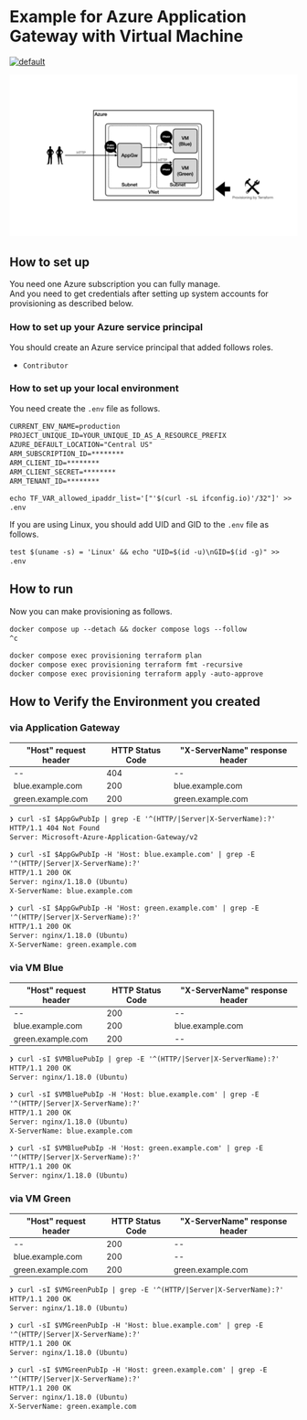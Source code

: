 # Example for Azure Application Gateway with Virtual Machine

[![default](https://github.com/mazgi-showcase/202208.azure-appgw-with-vm/actions/workflows/default.yml/badge.svg)](https://github.com/mazgi-showcase/202208.azure-appgw-with-vm/actions/workflows/default.yml)

![structure](docs/images/drawing/drawing.001.png)

## How to set up

You need one Azure subscription you can fully manage.  
And you need to get credentials after setting up system accounts for provisioning as described below.

### How to set up your Azure service principal

You should create an Azure service principal that added follows roles.

- `Contributor`

### How to set up your local environment

You need create the `.env` file as follows.

```
CURRENT_ENV_NAME=production
PROJECT_UNIQUE_ID=YOUR_UNIQUE_ID_AS_A_RESOURCE_PREFIX
AZURE_DEFAULT_LOCATION="Central US"
ARM_SUBSCRIPTION_ID=********
ARM_CLIENT_ID=********
ARM_CLIENT_SECRET=********
ARM_TENANT_ID=********
```

```console
echo TF_VAR_allowed_ipaddr_list='["'$(curl -sL ifconfig.io)'/32"]' >> .env
```

If you are using Linux, you should add UID and GID to the `.env` file as follows.

```shellsession
test $(uname -s) = 'Linux' && echo "UID=$(id -u)\nGID=$(id -g)" >> .env
```

## How to run

Now you can make provisioning as follows.

```shellsession
docker compose up --detach && docker compose logs --follow
^c
```

```shellsession
docker compose exec provisioning terraform plan
docker compose exec provisioning terraform fmt -recursive
docker compose exec provisioning terraform apply -auto-approve
```

## How to Verify the Environment you created

### via Application Gateway

| "Host" request header | HTTP Status Code | "X-ServerName" response header |
| --------------------- | ---------------- | ------------------------------ |
| --                    | 404              | --                             |
| blue.example.com      | 200              | blue.example.com               |
| green.example.com     | 200              | green.example.com              |

```console
❯ curl -sI $AppGwPubIp | grep -E '^(HTTP/|Server|X-ServerName):?'
HTTP/1.1 404 Not Found
Server: Microsoft-Azure-Application-Gateway/v2
```

```console
❯ curl -sI $AppGwPubIp -H 'Host: blue.example.com' | grep -E '^(HTTP/|Server|X-ServerName):?'
HTTP/1.1 200 OK
Server: nginx/1.18.0 (Ubuntu)
X-ServerName: blue.example.com
```

```console
❯ curl -sI $AppGwPubIp -H 'Host: green.example.com' | grep -E '^(HTTP/|Server|X-ServerName):?'
HTTP/1.1 200 OK
Server: nginx/1.18.0 (Ubuntu)
X-ServerName: green.example.com
```

### via VM Blue

| "Host" request header | HTTP Status Code | "X-ServerName" response header |
| --------------------- | ---------------- | ------------------------------ |
| --                    | 200              | --                             |
| blue.example.com      | 200              | blue.example.com               |
| green.example.com     | 200              | --                             |

```console
❯ curl -sI $VMBluePubIp | grep -E '^(HTTP/|Server|X-ServerName):?'
HTTP/1.1 200 OK
Server: nginx/1.18.0 (Ubuntu)
```

```console
❯ curl -sI $VMBluePubIp -H 'Host: blue.example.com' | grep -E '^(HTTP/|Server|X-ServerName):?'
HTTP/1.1 200 OK
Server: nginx/1.18.0 (Ubuntu)
X-ServerName: blue.example.com
```

```console
❯ curl -sI $VMBluePubIp -H 'Host: green.example.com' | grep -E '^(HTTP/|Server|X-ServerName):?'
HTTP/1.1 200 OK
Server: nginx/1.18.0 (Ubuntu)
```

### via VM Green

| "Host" request header | HTTP Status Code | "X-ServerName" response header |
| --------------------- | ---------------- | ------------------------------ |
| --                    | 200              | --                             |
| blue.example.com      | 200              | --                             |
| green.example.com     | 200              | green.example.com              |

```console
❯ curl -sI $VMGreenPubIp | grep -E '^(HTTP/|Server|X-ServerName):?'
HTTP/1.1 200 OK
Server: nginx/1.18.0 (Ubuntu)
```

```console
❯ curl -sI $VMGreenPubIp -H 'Host: blue.example.com' | grep -E '^(HTTP/|Server|X-ServerName):?'
HTTP/1.1 200 OK
Server: nginx/1.18.0 (Ubuntu)
```

```console
❯ curl -sI $VMGreenPubIp -H 'Host: green.example.com' | grep -E '^(HTTP/|Server|X-ServerName):?'
HTTP/1.1 200 OK
Server: nginx/1.18.0 (Ubuntu)
X-ServerName: green.example.com
```
